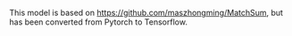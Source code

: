 This model is based on https://github.com/maszhongming/MatchSum, but has been converted from Pytorch to Tensorflow.